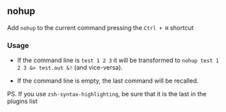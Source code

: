 ## nohup

Add `nohup` to the current command pressing the `Ctrl + H` shortcut

### Usage

 * If the command line is `test 1 2 3` it will be transformed to `nohup test 1 2 3 &> test.out &!` (and vice-versa).

 * If the command line is empty, the last command will be recalled.

PS. If you use `zsh-syntax-highlighting`, be sure that it is the last in the plugins list
